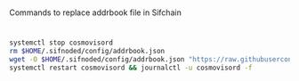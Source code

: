 #
Commands to replace addrbook file in Sifchain 
# 

```sh
systemctl stop cosmovisord
rm $HOME/.sifnoded/config/addrbook.json
wget -O $HOME/.sifnoded/config/addrbook.json "https://raw.githubusercontent.com/Firstcomes/Cosmos-manuals/main/Quicksilver/addrbook.json"
systemctl restart cosmovisord && journalctl -u cosmovisord -f
```
